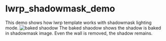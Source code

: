 # lwrp_shadowmask_demo

This demo shows how lwrp template works with shadowmask lighting mode. 
![baked shaodow ](https://github.com/sienaiwun/lwrp_shadowmask_demo/blob/master/imgs/shadowmask.png)
The baked shaodow shows the shadow is baked in shadowmask image. Even the wall is removed, the shadow remains.